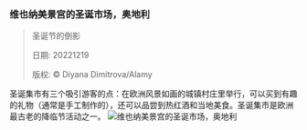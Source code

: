 ### 维也纳美景宫的圣诞市场，奥地利
> 圣诞节的倒影> > 日期: 20221219> > 版权: © Diyana Dimitrova/Alamy
   
 圣诞集市有三个吸引游客的点：在欧洲风景如画的城镇村庄里举行，可以买到有趣的礼物（通常是手工制作的），还可以品尝到热红酒和当地美食。圣诞集市是欧洲最古老的降临节活动之一。
![维也纳美景宫的圣诞市场，奥地利](https://s.cn.bing.net/th?id=OHR.PalaceBelvedere_ZH-CN1818163173_1920x1080.jpg&rf=LaDigue_1920x1080.jpg)
